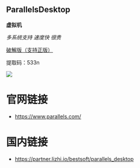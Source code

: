 ## ParallelsDesktop
	
**虚拟机**

*多系统支持*
*速度快*
*很贵*

[破解版（支持正版）](https://pan.baidu.com/s/1WIQOfFRjBSf4d_TaMhli-Q)

提取码：533n

![](https://github.com/JustVita/Excellent-software/blob/master/Mac/screenshot/toolsScreenshot/pd.jpg)

# 官网链接
* https://www.parallels.com/

# 国内链接
* https://partner.lizhi.io/bestsoft/parallels_desktop